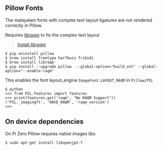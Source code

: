 ## Pillow Fonts

The malayalam fonts with complex text layout ligatures are not rendered correctly in Pillow.

Requires [libraqm](https://github.com/HOST-Oman/libraqm) to fix the complex text layout

> [Install libraqm](https://stackoverflow.com/questions/74608140/pillow-not-recognizing-libraqm-installation-on-mac-os)

```shell
$ pip uninstall pillow
$ brew install freetype harfbuzz fribidi
$ brew install libraqm
$ pip install --upgrade pillow  --global-option="build_ext" --global-option="--enable-raqm"
```
This enables the font layout_engine `ImageFont.LAYOUT_RAQM` in `Pillow/PIL`

```shell
$ python
>>> from PIL.features import features
>>> print(features.get('raqm', "No RAQM Support"))
('PIL._imagingft', 'HAVE_RAQM', 'raqm_version')
>>>
```

## On device dependencies

On Pi Zero Pillow requires native images libs

```shell
$ sudo apt-get install libopenjp2-7
```


